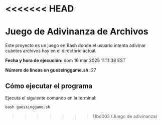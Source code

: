 <<<<<<< HEAD
=======
# Juego de Adivinanza de Archivos

Este proyecto es un juego en Bash donde el usuario intenta adivinar cuántos archivos hay en el directorio actual.

**Fecha y hora de ejecución:** dom 16 mar 2025 11:11:38 EST

**Número de líneas en guessinggame.sh:** 27

## Cómo ejecutar el programa

Ejecuta el siguiente comando en la terminal:

    bash guessinggame.sh
>>>>>>> 11bd003 (Juego de adivinanza)

